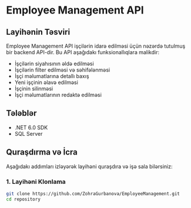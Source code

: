# Employee Management API

## Layihənin Təsviri

Employee Management API işçilərin idarə edilməsi üçün nəzərdə tutulmuş bir backend API-dir. Bu API aşağıdakı funksionallıqlara malikdir:
- İşçilərin siyahısının əldə edilməsi
- İşçilərin filter edilməsi və səhifələnməsi
- İşçi məlumatlarına detallı baxış
- Yeni işçinin əlavə edilməsi
- İşçinin silinməsi
- İşçi məlumatlarının redaktə edilməsi

## Tələblər

- .NET 6.0 SDK
- SQL Server

## Quraşdırma və İcra

Aşağıdakı addımları izləyərək layihəni quraşdıra və işə sala bilərsiniz:

### 1. Layihəni Klonlama

```bash
git clone https://github.com/ZohraGurbanova/EmployeeManagement.git
cd repository

